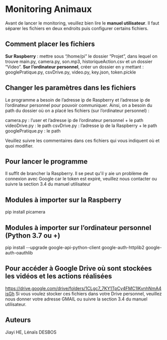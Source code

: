 # Monitoring Animaux


Avant de lancer le monitoring, veuillez bien lire le **manuel utilisateur**. 
Il faut séparer les fichiers en deux endroits puis configurer certains fichiers.

## Comment placer les fichiers
**Sur Raspberry** : mettre sous “/home/pi” le dossier “Projet”, dans lequel on trouve main.py, camera.py, son.mp3, historiqueAction.csv et un dossier “Video”. 
**Sur l’ordinateur personnel**, créer un dossier en y mettant : googlePratique.py, csvDrive.py, video.py, key.json, token.pickle


## Changer les paramètres dans les fichiers
Le programme a besoin de l’adresse ip de Raspberry et l’adresse ip de l’ordinateur personnel pour pouvoir communiquer. Ainsi, on a besoin du path du dossier où on a placé les fichiers (sur l’ordinateur personnel) : 

camera.py : l’user et l’adresse ip de l’ordinateur personnel + le path 
videoDrive.py : le path
csvDrive.py : l’adresse ip de la Raspberry + le path
googlePratique.py : le path

Veuillez suivre les commentaires dans ces fichiers qui vous indiquent où et quoi modifier.


## Pour lancer le programme
Il suffit de brancher la Raspberry.
Il se peut qu'il y aie un problème de connexion avec Google car le token est expiré, veuillez nous contacter ou suivre la section 3.4 du manuel utilisateur


## Modules à importer sur la Raspberry
pip install picamera


## Modules à importer sur l’ordinateur personnel (Python 3.7 ou +) 
pip install --upgrade google-api-python-client google-auth-httplib2 google-auth-oauthlib


## Pour accéder à Google Drive où sont stockées les vidéos et les actions réalisées
https://drive.google.com/drive/folders/1CLgc7_7KY1TpCy4FMC1lKvnhNmA4isGh
Si vous voulez stocker ces fichiers dans votre Drive personnel, veuillez nous donner votre adresse GMAIL ou suivre la section 3.4 du manuel utilisateur.

## Auteurs
Jiayi HE, Lénaïs DESBOS

